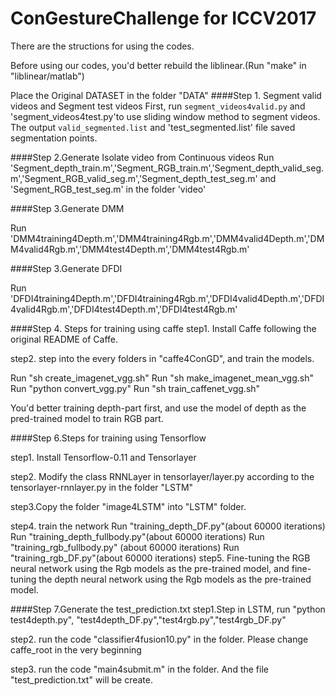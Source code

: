 # ConGestureChallenge for ICCV2017
There are the structions for using the codes.

Before using our codes, you'd better rebuild the liblinear.(Run "make" in "liblinear/matlab")

Place the Original DATASET in the folder "DATA"
####Step 1. Segment valid videos and Segment test videos
First, run `segment_videos4valid.py` and 'segment_videos4test.py'to use sliding window method to segment videos.
The output `valid_segmented.list` and 'test_segmented.list' file saved segmentation points.

####Step 2.Generate Isolate video from Continuous videos
Run 'Segment_depth_train.m','Segment_RGB_train.m','Segment_depth_valid_seg.m','Segment_RGB_valid_seg.m','Segment_depth_test_seg.m' and 'Segment_RGB_test_seg.m' in the folder 'video'

####Step 3.Generate DMM

Run 'DMM4training4Depth.m','DMM4training4Rgb.m','DMM4valid4Depth.m','DMM4valid4Rgb.m','DMM4test4Depth.m','DMM4test4Rgb.m'

####Step 3.Generate DFDI

Run 'DFDI4training4Depth.m','DFDI4training4Rgb.m','DFDI4valid4Depth.m','DFDI4valid4Rgb.m','DFDI4test4Depth.m','DFDI4test4Rgb.m'

####Step 4. Steps for training using caffe
step1. Install Caffe following the original README of Caffe.


step2. step into the every folders in "caffe4ConGD", and train the models.

 Run "sh create_imagenet_vgg.sh"
 Run "sh make_imagenet_mean_vgg.sh"
 Run "python convert_vgg.py"
 Run "sh train_caffenet_vgg.sh"

You'd better training depth-part first, and use the model of depth as the pred-trained model to train RGB part.

####Step 6.Steps for training using Tensorflow

step1. Install Tensorflow-0.11 and Tensorlayer

step2. Modify the class RNNLayer in tensorlayer/layer.py according to the tensorlayer-rnnlayer.py in the folder "LSTM"

step3.Copy the folder "image4LSTM" into "LSTM" folder.

step4. train the network
       Run "training_depth_DF.py"(about 60000 iterations)
       Run "training_depth_fullbody.py"(about 60000 iterations)
       Run "training_rgb_fullbody.py" (about 60000 iterations)
       Run "training_rgb_DF.py"(about 60000 iterations)
step5. Fine-tuning the RGB neural network using the Rgb models as the pre-trained model, and  fine-tuning the depth neural network using the Rgb models as the pre-trained model.

####Step 7.Generate the test_prediction.txt
step1.Step in LSTM, run "python test4depth.py", "test4depth_DF.py","test4rgb.py","test4rgb_DF.py"

step2. run the code "classifier4fusion10.py" in the folder. Please change caffe_root in the very beginning 

step3. run the code "main4submit.m" in the folder. And the file "test_prediction.txt" will be create.






